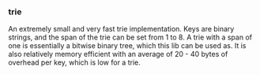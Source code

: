### trie

An extremely small and very fast trie implementation. Keys are binary strings, and the span of the trie can be set from 1 to 8.
A trie with a span of one is essentially a bitwise binary tree, which this lib can be used as.
It is also relatively memory efficient with an average of 20 - 40 bytes of overhead per key, which is low for a trie.